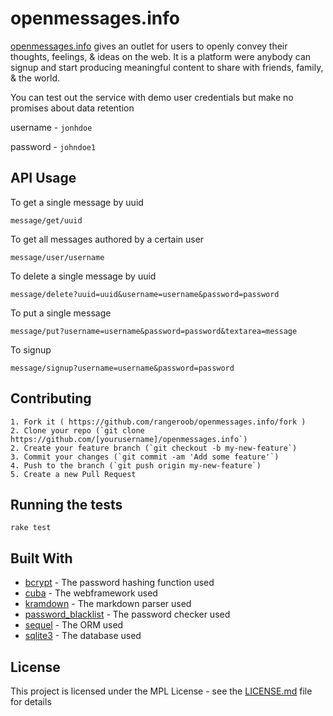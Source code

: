 # openmessages.info

[openmessages.info](https://openmessages.info) gives an outlet for users to openly convey their thoughts, feelings, & ideas
on the web. It is a platform were anybody can signup and start producing meaningful content
to share with friends, family, & the world.

You can test out the service with demo user credentials but make no promises about data retention

username - ```jonhdoe```

password - ```johndoe1```

## API Usage

To get a single message by uuid
```
message/get/uuid
```
To get all messages authored by a certain user
```
message/user/username
```
To delete a single message by uuid
```
message/delete?uuid=uuid&username=username&password=password
```
To put a single message
```
message/put?username=username&password=password&textarea=message
```
To signup
```
message/signup?username=username&password=password
```

## Contributing

```
1. Fork it ( https://github.com/rangeroob/openmessages.info/fork )
2. Clone your repo (`git clone https://github.com/[yourusername]/openmessages.info`)
2. Create your feature branch (`git checkout -b my-new-feature`)
3. Commit your changes (`git commit -am 'Add some feature'`)
4. Push to the branch (`git push origin my-new-feature`)
5. Create a new Pull Request
```

## Running the tests

```
rake test
```

## Built With

* [bcrypt](https://github.com/codahale/bcrypt-ruby) - The password hashing function used
* [cuba](https://github.com/soveran/cuba) - The webframework used
* [kramdown](https://github.com/gettalong/kramdown) - The markdown parser used
* [password_blacklist](https://github.com/gchan/password_blacklist) - The password checker used
* [sequel](https://github.com/jeremyevans/sequel) - The ORM used
* [sqlite3](https://github.com/sparklemotion/sqlite3-ruby) - The database used

## License

This project is licensed under the MPL License - see the [LICENSE.md](LICENSE.md) file for details
